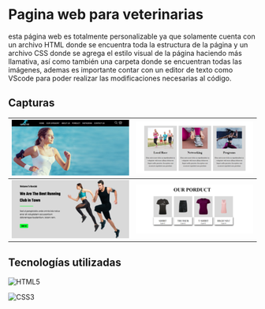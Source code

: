 # Pagina web para veterinarias
esta página web es totalmente personalizable ya que solamente cuenta con un archivo HTML donde se encuentra toda la estructura de la página y un archivo CSS donde se agrega el estilo 
visual de la página haciendo más llamativa, así como también una carpeta donde se encuentran todas las imágenes, ademas es importante contar con un editor de texto como VScode para poder
realizar las modificaciones necesarias al código.


## Capturas

<img src="img/01-Capture.png" width=500> |  <img src="img/02-Capture.png" width=500> |
| :---: | :---: |
| <img src="img/03-Capture.png" width=500> |  <img src="img/04-Capture.png" width=500> |

## Tecnologías utilizadas

![HTML5](https://img.shields.io/badge/HTML5-E34F26?style=for-the-badge&logo=html5&logoColor=white)

![CSS3](https://img.shields.io/badge/CSS3-1572B6?style=for-the-badge&logo=css3&logoColor=white)
